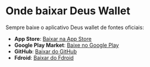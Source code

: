 # Onde baixar Deus Wallet

Sempre baixe o aplicativo Deus wallet de fontes oficiais:

- **App Store**: [Baixar na App Store](https://apps.apple.com/app/bank-bitcoin-wallet/id1447619907?ls=1)
- **Google Play Market**: [Baixe no Google Play](https://play.google.com/store/apps/details?id=io.deuswallet.bankwallet)
- **GitHub**: [Baixar do GitHub](https://github.com/deuswallet/deus-wallet-android/releases)
- **Fdroid**: [Baixar do Fdroid](https://f-droid.org/en/packages/io.deuswallet.bankwallet/)